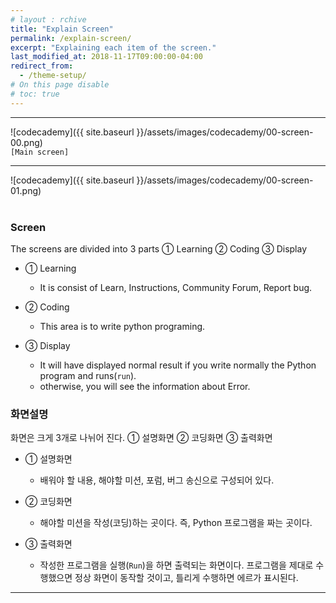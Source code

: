 ```yaml
---
# layout : rchive
title: "Explain Screen"
permalink: /explain-screen/
excerpt: "Explaining each item of the screen."
last_modified_at: 2018-11-17T09:00:00-04:00
redirect_from:
  - /theme-setup/
# On this page disable
# toc: true
---
```

    
    
    
<hr/>

![codecademy]({{ site.baseurl }}/assets/images/codecademy/00-screen-00.png)    
`[Main screen]`
<br>
<hr/>


![codecademy]({{ site.baseurl }}/assets/images/codecademy/00-screen-01.png)    
<br>

### Screen
The screens are divided into 3 parts ① Learning ② Coding ③ Display   

* ① Learning
     * It is consist of Learn, Instructions, Community Forum, Report bug.

* ② Coding     
     * This area is to write python programing.   
     
* ③ Display
     * It will have displayed normal result if you write normally the Python program and runs(`run`).    
     * otherwise, you will see the information about Error.


### 화면설명 

화면은 크게 3개로 나뉘어 진다. ① 설명화면 ② 코딩화면 ③ 출력화면   
* ① 설명화면
     * 배워야 할 내용, 해야할 미션, 포럼, 버그 송신으로 구성되어 있다.

* ② 코딩화면     
     * 해야할 미션을 작성(코딩)하는 곳이다. 즉, Python 프로그램을 짜는 곳이다.   
     
* ③ 출력화면
     * 작성한 프로그램을 실행(`Run`)을 하면 출력되는 화면이다. 프로그램을 제대로 수행했으면 정상 화면이 동작할 것이고, 틀리게 수행하면 에르가 표시된다.        


<hr/>    
<br>    